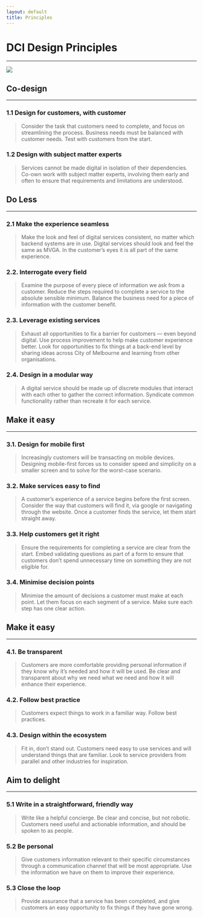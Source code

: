 ```yaml
---
layout: default
title: Principles
---
```


# DCI Design Principles
* * *
![](https://city-of-melbourne.github.io/design-system/design-system/img/principles.png)

## Co-design
* * *
### 1.1 Design for customers, with customer

>Consider the task that customers need to complete, and focus on streamlining the process. Business needs must be balanced with customer needs. Test with customers from the start.

### 1.2 Design with subject matter experts

>Services cannot be made digital in isolation of their dependencies. Co-own work with subject matter experts, involving them early and often to ensure that requirements and limitations are understood.


## Do Less
* * *
### 2.1 Make the experience seamless
>Make the look and feel of digital services
consistent, no matter which backend systems are
in use. Digital services should look and feel
the same as MVGA. In the customer’s eyes it is
all part of the same experience.

### 2.2. Interrogate every field
>Examine the purpose of every piece of
information we ask from a customer. Reduce
the steps required to complete a service to
the absolute sensible minimum. Balance the
business need for a piece of information
with the customer benefit.

### 2.3. Leverage existing services
>Exhaust all opportunities to fix a barrier for
customers — even beyond digital. Use process
improvement to help make customer experience
better. Look for opportunities to fix things at a
back-end level by sharing ideas across City of
Melbourne and learning from other organisations.

### 2.4. Design in a modular way
>A digital service should be made up of
discrete modules that interact with each
other to gather the correct information.
Syndicate common functionality rather than
recreate it for each service.

## Make it easy
* * *
### 3.1. Design for mobile first
>Increasingly customers will be
transacting on mobile devices. Designing
mobile-first forces us to consider speed
and simplicity on a smaller screen and
to solve for the worst-case scenario.

### 3.2. Make services easy to find
>A customer’s experience of a service begins
before the first screen. Consider the way that
customers will find it, via google or navigating
through the website. Once a customer finds the
service, let them start straight away.

### 3.3. Help customers get it right
>Ensure the requirements for completing a
service are clear from the start. Embed
validating questions as part of a form to
ensure that customers don’t spend unnecessary
time on something they are not eligible for.

### 3.4. Minimise decision points
>Minimise the amount of decisions a
customer must make at each point. Let
them focus on each segment of a service.
Make sure each step has one clear action.

## Make it easy
* * *

### 4.1. Be transparent
>Customers are more comfortable providing
personal information if they know why it’s
needed and how it will be used. Be clear and
transparent about why we need what we need and
how it will enhance their experience.

### 4.2. Follow best practice
>Customers expect things to work in a
familiar way. Follow best practices.


### 4.3. Design within the ecosystem
>Fit in, don’t stand out. Customers need
easy to use services and will understand
things that are familiar. Look to service
providers from parallel and other
industries for inspiration.

## Aim to delight
* * *

### 5.1 Write in a straightforward, friendly way
>Write like a helpful concierge. Be clear
and concise, but not robotic. Customers
need useful and actionable information,
and should be spoken to as people.

### 5.2 Be personal
>Give customers information relevant to
their specific circumstances through a
communication channel that will be most
appropriate. Use the information we have
on them to improve their experience.

### 5.3 Close the loop
>Provide assurance that a service has
been completed, and give customers an
easy opportunity to fix things if they
have gone wrong.



